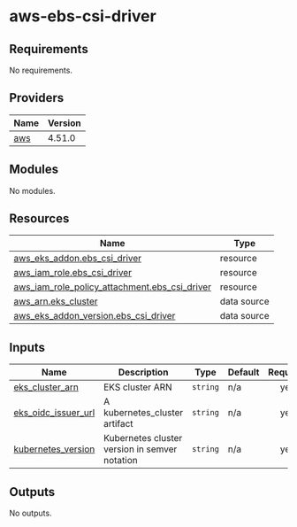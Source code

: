 # aws-ebs-csi-driver

<!-- BEGINNING OF PRE-COMMIT-TERRAFORM DOCS HOOK -->
## Requirements

No requirements.

## Providers

| Name | Version |
|------|---------|
| <a name="provider_aws"></a> [aws](#provider\_aws) | 4.51.0 |

## Modules

No modules.

## Resources

| Name | Type |
|------|------|
| [aws_eks_addon.ebs_csi_driver](https://registry.terraform.io/providers/hashicorp/aws/latest/docs/resources/eks_addon) | resource |
| [aws_iam_role.ebs_csi_driver](https://registry.terraform.io/providers/hashicorp/aws/latest/docs/resources/iam_role) | resource |
| [aws_iam_role_policy_attachment.ebs_csi_driver](https://registry.terraform.io/providers/hashicorp/aws/latest/docs/resources/iam_role_policy_attachment) | resource |
| [aws_arn.eks_cluster](https://registry.terraform.io/providers/hashicorp/aws/latest/docs/data-sources/arn) | data source |
| [aws_eks_addon_version.ebs_csi_driver](https://registry.terraform.io/providers/hashicorp/aws/latest/docs/data-sources/eks_addon_version) | data source |

## Inputs

| Name | Description | Type | Default | Required |
|------|-------------|------|---------|:--------:|
| <a name="input_eks_cluster_arn"></a> [eks\_cluster\_arn](#input\_eks\_cluster\_arn) | EKS cluster ARN | `string` | n/a | yes |
| <a name="input_eks_oidc_issuer_url"></a> [eks\_oidc\_issuer\_url](#input\_eks\_oidc\_issuer\_url) | A kubernetes\_cluster artifact | `string` | n/a | yes |
| <a name="input_kubernetes_version"></a> [kubernetes\_version](#input\_kubernetes\_version) | Kubernetes cluster version in semver notation | `string` | n/a | yes |

## Outputs

No outputs.
<!-- END OF PRE-COMMIT-TERRAFORM DOCS HOOK -->
